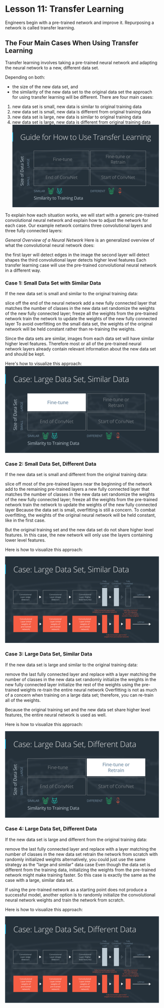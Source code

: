 # Lesson 11: Transfer Learning

Engineers begin with a pre-trained network and improve it.
Repurposing a network is called transfer learning.

##  The Four Main Cases When Using Transfer Learning
Transfer learning involves taking a pre-trained neural network and adapting the neural network to a new, different data set.

Depending on both:
- the size of the new data set, and
- the similarity of the new data set to the original data set
the approach for using transfer learning will be different. There are four main cases:

1. new data set is small, new data is similar to original training data
2. new data set is small, new data is different from original training data
3. new data set is large, new data is similar to original training data
4. new data set is large, new data is different from original training data
![Types of transfer learning](02-guide-how-transfer-learning-v3-01.png "Types of transfer learning")


To explain how each situation works, we will start with a generic pre-trained convolutional neural network and explain how to adjust the network for each case. Our example network contains three convolutional layers and three fully connected layers:

*General Overview of a Neural Network*
Here is an generalized overview of what the convolutional neural network does:

the first layer will detect edges in the image
the second layer will detect shapes
the third convolutional layer detects higher level features
Each transfer learning case will use the pre-trained convolutional neural network in a different way.


### Case 1: Small Data Set with Similar Data
If the new data set is small and similar to the original training data:

slice off the end of the neural network
add a new fully connected layer that matches the number of classes in the new data set
randomize the weights of the new fully connected layer; freeze all the weights from the pre-trained network
train the network to update the weights of the new fully connected layer
To avoid overfitting on the small data set, the weights of the original network will be held constant rather than re-training the weights.

Since the data sets are similar, images from each data set will have similar higher level features. Therefore most or all of the pre-trained neural network layers already contain relevant information about the new data set and should be kept.

Here's how to visualize this approach:
![Neural Network with Small Data Set, Similar Data](02-guide-how-transfer-learning-v3-07.png "Neural Network with Small Data Set, Similar Data")


### Case 2: Small Data Set, Different Data
If the new data set is small and different from the original training data:

slice off most of the pre-trained layers near the beginning of the network
add to the remaining pre-trained layers a new fully connected layer that matches the number of classes in the new data set
randomize the weights of the new fully connected layer; freeze all the weights from the pre-trained network
train the network to update the weights of the new fully connected layer
Because the data set is small, overfitting is still a concern. To combat overfitting, the weights of the original neural network will be held constant, like in the first case.

But the original training set and the new data set do not share higher level features. In this case, the new network will only use the layers containing lower level features.

Here is how to visualize this approach:

![Neural Network with Small Data Set, Different Data](02-guide-how-transfer-learning-v3-08.png "Neural Network with Small Data Set, Different Data")


### Case 3: Large Data Set, Similar Data

If the new data set is large and similar to the original training data:

remove the last fully connected layer and replace with a layer matching the number of classes in the new data set
randomly initialize the weights in the new fully connected layer
initialize the rest of the weights using the pre-trained weights
re-train the entire neural network
Overfitting is not as much of a concern when training on a large data set; therefore, you can re-train all of the weights.

Because the original training set and the new data set share higher level features, the entire neural network is used as well.

Here is how to visualize this approach:

![Neural Network with Large Data Set, Similar Data](02-guide-how-transfer-learning-v3-09.png "Neural Network with Large Data Set, Similar Data")


### Case 4: Large Data Set, Different Data
If the new data set is large and different from the original training data:

remove the last fully connected layer and replace with a layer matching the number of classes in the new data set
retrain the network from scratch with randomly initialized weights
alternatively, you could just use the same strategy as the "large and similar" data case
Even though the data set is different from the training data, initializing the weights from the pre-trained network might make training faster. So this case is exactly the same as the case with a large, similar data set.

If using the pre-trained network as a starting point does not produce a successful model, another option is to randomly initialize the convolutional neural network weights and train the network from scratch.

Here is how to visualize this approach:

![Neural Network with Large Data Set, Similar Data](02-guide-how-transfer-learning-v3-10.png "Neural Network with Large Data Set, Different Data")
